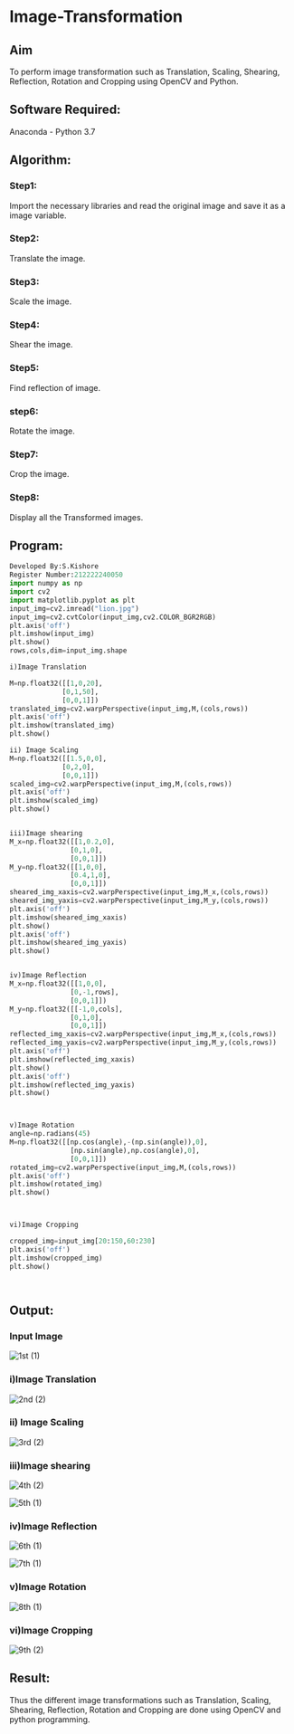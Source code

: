 # Image-Transformation
## Aim
To perform image transformation such as Translation, Scaling, Shearing, Reflection, Rotation and Cropping using OpenCV and Python.

## Software Required:
Anaconda - Python 3.7

## Algorithm:
### Step1:

Import the necessary libraries and read the original image and save it as a image variable.

### Step2:
Translate the image.

### Step3:
Scale the image.

### Step4:
Shear the image.

### Step5:
Find reflection of image.

### step6:
Rotate the image.

### Step7:
Crop the image.

### Step8:
Display all the Transformed images.

## Program:
```python
Developed By:S.Kishore
Register Number:212222240050
import numpy as np
import cv2
import matplotlib.pyplot as plt
input_img=cv2.imread("lion.jpg")
input_img=cv2.cvtColor(input_img,cv2.COLOR_BGR2RGB)
plt.axis('off')
plt.imshow(input_img)
plt.show()
rows,cols,dim=input_img.shape

i)Image Translation

M=np.float32([[1,0,20],
             [0,1,50],
             [0,0,1]])
translated_img=cv2.warpPerspective(input_img,M,(cols,rows))
plt.axis('off')
plt.imshow(translated_img)
plt.show()

ii) Image Scaling
M=np.float32([[1.5,0,0],
             [0,2,0],
             [0,0,1]])
scaled_img=cv2.warpPerspective(input_img,M,(cols,rows))
plt.axis('off')
plt.imshow(scaled_img)
plt.show()


iii)Image shearing
M_x=np.float32([[1,0.2,0],
               [0,1,0],
               [0,0,1]])
M_y=np.float32([[1,0,0],
               [0.4,1,0],
               [0,0,1]])
sheared_img_xaxis=cv2.warpPerspective(input_img,M_x,(cols,rows))
sheared_img_yaxis=cv2.warpPerspective(input_img,M_y,(cols,rows))
plt.axis('off')
plt.imshow(sheared_img_xaxis)
plt.show()
plt.axis('off')
plt.imshow(sheared_img_yaxis)
plt.show()


iv)Image Reflection
M_x=np.float32([[1,0,0],
               [0,-1,rows],
               [0,0,1]])
M_y=np.float32([[-1,0,cols],
               [0,1,0],
               [0,0,1]])
reflected_img_xaxis=cv2.warpPerspective(input_img,M_x,(cols,rows))
reflected_img_yaxis=cv2.warpPerspective(input_img,M_y,(cols,rows))
plt.axis('off')
plt.imshow(reflected_img_xaxis)
plt.show()
plt.axis('off')
plt.imshow(reflected_img_yaxis)
plt.show()



v)Image Rotation
angle=np.radians(45)
M=np.float32([[np.cos(angle),-(np.sin(angle)),0],
               [np.sin(angle),np.cos(angle),0],
               [0,0,1]])
rotated_img=cv2.warpPerspective(input_img,M,(cols,rows))
plt.axis('off')
plt.imshow(rotated_img)
plt.show()



vi)Image Cropping

cropped_img=input_img[20:150,60:230]
plt.axis('off')
plt.imshow(cropped_img)
plt.show()




```
## Output:
### Input Image
![1st (1)](https://user-images.githubusercontent.com/118679883/232666901-b466401a-9eec-4094-a662-51bf5ef5cb8d.png)


### i)Image Translation
![2nd (2)](https://user-images.githubusercontent.com/118679883/232667968-52a5432f-e334-4c8e-a87e-454c6f10fcf3.png)


### ii) Image Scaling
![3rd (2)](https://user-images.githubusercontent.com/118679883/232667917-4ae0c1b1-85bb-474b-a439-bcb79cb13c69.png)



### iii)Image shearing
![4th (2)](https://user-images.githubusercontent.com/118679883/232667881-1ee19301-b382-421f-acf6-823821d9f0d7.png)

![5th (1)](https://user-images.githubusercontent.com/118679883/232667854-599c3536-57e5-4f1e-8f1b-2439fd9aec19.png)



### iv)Image Reflection
![6th (1)](https://user-images.githubusercontent.com/118679883/232667823-bf7c8a7d-bb9b-4284-a2a7-fec56f7d7fc5.png)

![7th (1)](https://user-images.githubusercontent.com/118679883/232667795-d1a7833d-a264-4be2-a207-78617af4a29e.png)




### v)Image Rotation
![8th (1)](https://user-images.githubusercontent.com/118679883/232667762-d367435d-7619-4161-9af2-7f00c75d5e13.png)




### vi)Image Cropping
![9th (2)](https://user-images.githubusercontent.com/118679883/232667689-e116d008-b94a-462b-977b-88f0c8647fac.png)




## Result: 

Thus the different image transformations such as Translation, Scaling, Shearing, Reflection, Rotation and Cropping are done using OpenCV and python programming.
